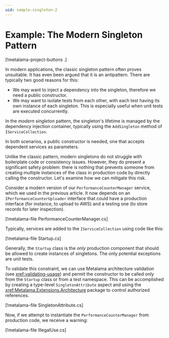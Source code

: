 ```yaml
---
uid: sample-singleton-2
---
```


# Example: The Modern Singleton Pattern

[!metalama-project-buttons .]

In modern applications, the classic singleton pattern often proves unsuitable. It has even been argued that it is an
antipattern. There are typically two good reasons for this:

* We may want to inject a dependency into the singleton, therefore we need a public constructor.
* We may want to isolate tests from each other, with each test having its own instance of each singleton. This is especially useful when unit tests are executed concurrently.

In the _modern singleton_ pattern, the singleton's lifetime is managed by the dependency injection container, typically
using the `AddSingleton` method of `IServiceCollection`.

In both scenarios, a public constructor is needed, one that accepts dependent services as parameters.

Unlike the classic pattern, modern singletons do not struggle with boilerplate code or consistency issues. However, they
do present a significant safety problem: there is nothing that prevents someone from creating multiple instances of the
class in production code by directly calling the constructor. Let's examine how we can mitigate this risk.

Consider a modern version of our `PerformanceCounterManager` service, which we used in the previous article. It now
depends on an `IPerformanceCounterUploader` interface that could have a production interface (for instance, to upload to
AWS) and a testing one (to store records for later inspection).

[!metalama-file PerformanceCounterManager.cs]

Typically, services are added to the `IServiceCollection` using code like this:

[!metalama-file Startup.cs]

Generally, the `Startup` class is the _only_ production component that should be allowed to create instances of
singletons. The only potential exceptions are unit tests.

To validate this constraint, we can use Metalama architecture validation (see <xref:validating-usage>) and permit the
constructor to be called only from the `Startup` class or from a test namespace. This can be accomplished by creating a
type-level `SingletonAttribute` aspect and using the <xref:Metalama.Extensions.Architecture> package to control
authorized references.

[!metalama-file SingletonAttribute.cs]

Now, if we attempt to instantiate the `PerformanceCounterManager` from production code, we receive a warning:

[!metalama-file IllegalUse.cs]

